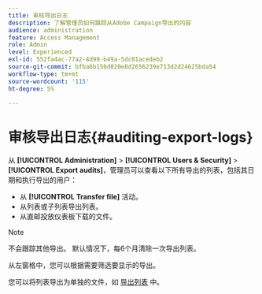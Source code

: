 ```yaml
---
title: 审核导出日志
description: 了解管理员如何跟踪从Adobe Campaign导出的内容
audience: administration
feature: Access Management
role: Admin
level: Experienced
exl-id: 552fa4ac-77a2-4d99-b49a-5dc01acedeb2
source-git-commit: bfba6b156d020e8d2656239e713d2d24625bda54
workflow-type: tm+mt
source-wordcount: '115'
ht-degree: 5%

---
```


# 审核导出日志{#auditing-export-logs}

从 **[!UICONTROL Administration]** > **[!UICONTROL Users & Security]** > **[!UICONTROL Export audits]**，管理员可以查看以下所有导出的列表，包括其日期和执行导出的用户：

* 从 **[!UICONTROL Transfer file]** 活动。
* 从列表或子列表导出列表。
* 从直邮投放仪表板下载的文件。

>[!NOTE]
>
>不会跟踪其他导出。 默认情况下，每6个月清除一次导出列表。

从左窗格中，您可以根据需要筛选要显示的导出。

您可以将列表导出为单独的文件，如 [导出列表](../../automating/using/exporting-lists.md) 中。
